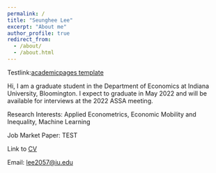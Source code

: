 ```yaml
---
permalink: /
title: "Seunghee Lee"
excerpt: "About me"
author_profile: true
redirect_from: 
  - /about/
  - /about.html
---
```


Testlink:[academicpages template](https://github.com/academicpages/academicpages.github.io) 

Hi, I am a graduate student in the Department of Economics at Indiana University, Bloomington. I expect to graduate in May 2022 and will be available for interviews at the 2022 ASSA meeting.

Research Interests: Applied Econometrics, Economic Mobility and Inequality, Machine Learning

Job Market Paper: TEST

Link to [CV](https://econ-seunghee.github.io/CV_test.pdf)

Email: lee2057@iu.edu
